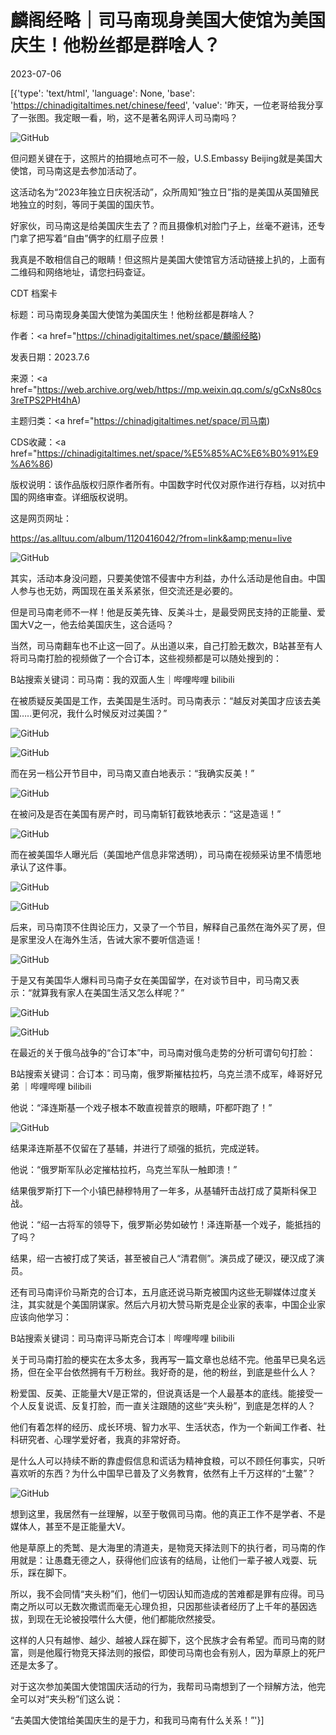 # 麟阁经略｜司马南现身美国大使馆为美国庆生！他粉丝都是群啥人？

2023-07-06

[{'type': 'text/html', 'language': None, 'base': 'https://chinadigitaltimes.net/chinese/feed', 'value': '昨天，一位老哥给我分享了一张图。我定眼一看，哟，这不是著名网评人司马南吗？

![GitHub](https://chinadigitaltimes.net/chinese/files/2023/07/post-697926-64a6355e92481.)

但问题关键在于，这照片的拍摄地点可不一般，U.S.Embassy Beijing就是美国大使馆，司马南这是去参加活动了。

这活动名为“2023年独立日庆祝活动”，众所周知“独立日”指的是美国从英国殖民地独立的时刻，等同于美国的国庆节。

好家伙，司马南这是给美国庆生去了？而且摄像机对脸门子上，丝毫不避讳，还专门拿了把写着“自由”俩字的红扇子应景！

我真是不敢相信自己的眼睛！但这照片是美国大使馆官方活动链接上扒的，上面有二维码和网络地址，请您扫码查证。



CDT 档案卡

标题：司马南现身美国大使馆为美国庆生！他粉丝都是群啥人？

作者：<a href="https://chinadigitaltimes.net/space/麟阁经略)

发表日期：2023.7.6

来源：<a href="https://web.archive.org/web/https://mp.weixin.qq.com/s/gCxNs80cs3reTPS2PHt4hA)

主题归类：<a href="https://chinadigitaltimes.net/space/司马南)

CDS收藏：<a href="https://chinadigitaltimes.net/space/%E5%85%AC%E6%B0%91%E9%A6%86)

版权说明：该作品版权归原作者所有。中国数字时代仅对原作进行存档，以对抗中国的网络审查。详细版权说明。





这是网页网址：

https://as.alltuu.com/album/1120416042/?from=link&amp;menu=live

![GitHub](https://chinadigitaltimes.net/chinese/files/2023/07/post-697926-64a6355e9d888.)

其实，活动本身没问题，只要美使馆不侵害中方利益，办什么活动是他自由。中国人参与也无妨，两国现在虽关系紧张，但交流还是必要的。

但是司马南老师不一样！他是反美先锋、反美斗士，是最受网民支持的正能量、爱国大V之一，他去给美国庆生，这合适吗？

当然，司马南翻车也不止这一回了。从出道以来，自己打脸无数次，B站甚至有人将司马南打脸的视频做了一个合订本，这些视频都是可以随处搜到的：

B站搜索关键词：司马南：我的双面人生｜哔哩哔哩 bilibili

在被质疑反美国是工作，去美国是生活时。司马南表示：“越反对美国才应该去美国&#8230;..更何况，我什么时候反对过美国？”

![GitHub](https://chinadigitaltimes.net/chinese/files/2023/07/post-697926-64a6355ea5500.)

![GitHub](https://chinadigitaltimes.net/chinese/files/2023/07/post-697926-64a6355eacf2f.)

而在另一档公开节目中，司马南又直白地表示：“我确实反美！”

![GitHub](https://chinadigitaltimes.net/chinese/files/2023/07/post-697926-64a6355eb3dd5.)

在被问及是否在美国有房产时，司马南斩钉截铁地表示：“这是造谣！”

![GitHub](https://chinadigitaltimes.net/chinese/files/2023/07/post-697926-64a6355ebb652.)

而在被美国华人曝光后（美国地产信息非常透明），司马南在视频采访里不情愿地承认了这件事。

![GitHub](https://chinadigitaltimes.net/chinese/files/2023/07/post-697926-64a6355ec4243.)

![GitHub](https://chinadigitaltimes.net/chinese/files/2023/07/post-697926-64a6355ecc6f7.)

后来，司马南顶不住舆论压力，又录了一个节目，解释自己虽然在海外买了房，但是家里没人在海外生活，告诫大家不要听信造谣！

![GitHub](https://chinadigitaltimes.net/chinese/files/2023/07/post-697926-64a6355ed4fca.)

于是又有美国华人爆料司马南子女在美国留学，在对谈节目中，司马南又表示：“就算我有家人在美国生活又怎么样呢？”

![GitHub](https://chinadigitaltimes.net/chinese/files/2023/07/post-697926-64a6355edd23c.)

![GitHub](https://chinadigitaltimes.net/chinese/files/2023/07/post-697926-64a6355ee5027.)

在最近的关于俄乌战争的“合订本”中，司马南对俄乌走势的分析可谓句句打脸：

B站搜索关键词：合订本：司马南，俄罗斯摧枯拉朽，乌克兰溃不成军，峰哥好兄弟 ｜哔哩哔哩 bilibili

他说：“泽连斯基一个戏子根本不敢直视普京的眼睛，吓都吓跑了！”

![GitHub](https://chinadigitaltimes.net/chinese/files/2023/07/post-697926-64a6355eee9fc.)

结果泽连斯基不仅留在了基辅，并进行了顽强的抵抗，完成逆转。

他说：“俄罗斯军队必定摧枯拉朽，乌克兰军队一触即溃！”

结果俄罗斯打下一个小镇巴赫穆特用了一年多，从基辅歼击战打成了莫斯科保卫战。

他说：“绍一古将军的领导下，俄罗斯必势如破竹！泽连斯基一个戏子，能抵挡的了吗？

结果，绍一古被打成了笑话，甚至被自己人“清君侧”。演员成了硬汉，硬汉成了演员。

还有司马南评价马斯克的合订本，五月底还说马斯克被国内这些无聊媒体过度关注，其实就是个美国阴谋家。然后六月初大赞马斯克是企业家的表率，中国企业家应该向他学习：

B站搜索关键词：司马南评马斯克合订本｜哔哩哔哩 bilibili

关于司马南打脸的梗实在太多太多，我再写一篇文章也总结不完。他虽早已臭名远扬，但在全平台依然拥有千万粉丝。我好奇的是，他的粉丝，到底是些什么人？

粉爱国、反美、正能量大V是正常的，但说真话是一个人最基本的底线。能接受一个人反复说谎、反复打脸，而一直关注跟随的这些“夹头粉”，到底是怎样的人？

他们有着怎样的经历、成长环境、智力水平、生活状态，作为一个新闻工作者、社科研究者、心理学爱好者，我真的非常好奇。

是什么人可以持续不断的靠虚假信息和谎话为精神食粮，可以不顾任何事实，只听喜欢听的东西？为什么中国早已普及了义务教育，依然有上千万这样的“土鳖”？

![GitHub](https://chinadigitaltimes.net/chinese/files/2023/07/post-697926-64a6355f0b603.)

想到这里，我居然有一丝理解，以至于敬佩司马南。他的真正工作不是学者、不是媒体人，甚至不是正能量大V。

他是草原上的秃鹫、是大海里的清道夫，是物竞天择法则下的执行者，司马南的作用就是：让愚蠢无德之人，获得他们应该有的结局，让他们一辈子被人戏耍、玩乐，踩在脚下。

所以，我不会同情“夹头粉”们，他们一切因认知而造成的苦难都是罪有应得。司马南之所以可以无数次撒谎而毫无心理负担，只因那些读者经历了上千年的基因选拔，到现在无论被投喂什么大便，他们都能欣然接受。

这样的人只有越惨、越少、越被人踩在脚下，这个民族才会有希望。而司马南的财富，则是他履行物竞天择法则的报偿，即使司马南也会有别人，因为草原上的死尸还是太多了。

对于这次参加美国大使馆国庆活动的行为，我帮司马南想到了一个辩解方法，他完全可以对“夹头粉”们这么说：

“去美国大使馆给美国庆生的是于力，和我司马南有什么关系！”'}]